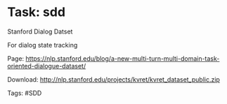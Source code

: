Task: sdd
===========

Stanford Dialog Datset

For dialog state tracking

Page:
https://nlp.stanford.edu/blog/a-new-multi-turn-multi-domain-task-oriented-dialogue-dataset/

Download:
http://nlp.stanford.edu/projects/kvret/kvret_dataset_public.zip

Tags: #SDD

